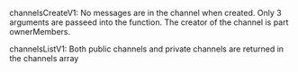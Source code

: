 channelsCreateV1:
No messages are in the channel when created.
Only 3 arguments are passeed into the function.
The creator of the channel is part ownerMembers.

channelsListV1:
Both public channels and private channels are returned in the channels array

